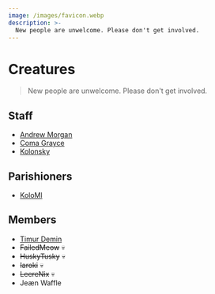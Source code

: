 ```yaml
---
image: /images/favicon.webp
description: >-
  New people are unwelcome. Please don't get involved.
---
```


# Creatures

> New people are unwelcome. Please don't get involved.

## Staff

- [Andrew Morgan](https://amorgan.xyz)
- [Coma Grayce](/who/commagray.md)
- [Kolonsky](https://klnsk.ddns.net)

## Parishioners

- [KoloMl](http://kolo.gq)

## Members

- [Timur Demin](https://tdem.in)
- ~~FailedMeow~~ :skull:
- ~~HuskyTusky~~ :skull:
- ~~Iaroki~~ :skull:
- ~~LeereNix~~ :skull:
- Jeæn Waffle